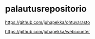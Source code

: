 # palautusrepositorio

https://github.com/juhapekka/ohtuvarasto

https://github.com/juhapekka/webcounter
